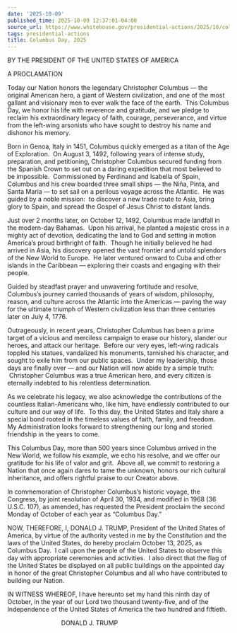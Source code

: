 ```yaml
---
date: '2025-10-09'
published_time: 2025-10-09 12:37:01-04:00
source_url: https://www.whitehouse.gov/presidential-actions/2025/10/columbus-day-2025/
tags: presidential-actions
title: Columbus Day, 2025
---
```

 
BY THE PRESIDENT OF THE UNITED STATES OF AMERICA

A PROCLAMATION

Today our Nation honors the legendary Christopher Columbus — the
original American hero, a giant of Western civilization, and one of the
most gallant and visionary men to ever walk the face of the earth.  This
Columbus Day, we honor his life with reverence and gratitude, and we
pledge to reclaim his extraordinary legacy of faith, courage,
perseverance, and virtue from the left-wing arsonists who have sought to
destroy his name and dishonor his memory.

Born in Genoa, Italy in 1451, Columbus quickly emerged as a titan of the
Age of Exploration.  On August 3, 1492, following years of intense
study, preparation, and petitioning, Christopher Columbus secured
funding from the Spanish Crown to set out on a daring expedition that
most believed to be impossible.  Commissioned by Ferdinand and Isabella
of Spain, Columbus and his crew boarded three small ships — the Niña,
Pinta, and Santa Maria — to set sail on a perilous voyage across the
Atlantic.  He was guided by a noble mission:  to discover a new trade
route to Asia, bring glory to Spain, and spread the Gospel of Jesus
Christ to distant lands.

Just over 2 months later, on October 12, 1492, Columbus made landfall in
the modern-day Bahamas.  Upon his arrival, he planted a majestic cross
in a mighty act of devotion, dedicating the land to God and setting in
motion America’s proud birthright of faith.  Though he initially
believed he had arrived in Asia, his discovery opened the vast frontier
and untold splendors of the New World to Europe.  He later ventured
onward to Cuba and other islands in the Caribbean — exploring their
coasts and engaging with their people.

Guided by steadfast prayer and unwavering fortitude and resolve,
Columbus’s journey carried thousands of years of wisdom, philosophy,
reason, and culture across the Atlantic into the Americas — paving the
way for the ultimate triumph of Western civilization less than three
centuries later on July 4, 1776. 

Outrageously, in recent years, Christopher Columbus has been a prime
target of a vicious and merciless campaign to erase our history, slander
our heroes, and attack our heritage.  Before our very eyes, left-wing
radicals toppled his statues, vandalized his monuments, tarnished his
character, and sought to exile him from our public spaces.  Under my
leadership, those days are finally over — and our Nation will now abide
by a simple truth:  Christopher Columbus was a true American hero, and
every citizen is eternally indebted to his relentless determination.

As we celebrate his legacy, we also acknowledge the contributions of the
countless Italian-Americans who, like him, have endlessly contributed to
our culture and our way of life.  To this day, the United States and
Italy share a special bond rooted in the timeless values of faith,
family, and freedom.  My Administration looks forward to strengthening
our long and storied friendship in the years to come.

This Columbus Day, more than 500 years since Columbus arrived in the New
World, we follow his example, we echo his resolve, and we offer our
gratitude for his life of valor and grit.  Above all, we commit to
restoring a Nation that once again dares to tame the unknown, honors our
rich cultural inheritance, and offers rightful praise to our Creator
above.

In commemoration of Christopher Columbus’s historic voyage, the
Congress, by joint resolution of April 30, 1934, and modified in 1968
(36 U.S.C. 107), as amended, has requested the President proclaim the
second Monday of October of each year as “Columbus Day.”

NOW, THEREFORE, I, DONALD J. TRUMP, President of the United States of
America, by virtue of the authority vested in me by the Constitution and
the laws of the United States, do hereby proclaim October 13, 2025, as
Columbus Day.  I call upon the people of the United States to observe
this day with appropriate ceremonies and activities.  I also direct that
the flag of the United States be displayed on all public buildings on
the appointed day in honor of the great Christopher Columbus and all who
have contributed to building our Nation.

IN WITNESS WHEREOF, I have hereunto set my hand this ninth day of
October, in the year of our Lord two thousand twenty-five, and of the
Independence of the United States of America the two hundred and
fiftieth.

                               DONALD J. TRUMP
